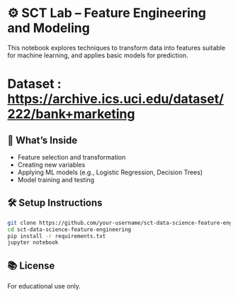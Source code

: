 # ⚙️ SCT Lab – Feature Engineering and Modeling

This notebook explores techniques to transform data into features suitable for machine learning, and applies basic models for prediction.

# Dataset : https://archive.ics.uci.edu/dataset/222/bank+marketing

## 🚀 What’s Inside
- Feature selection and transformation
- Creating new variables
- Applying ML models (e.g., Logistic Regression, Decision Trees)
- Model training and testing

## 🛠 Setup Instructions

```bash
git clone https://github.com/your-username/sct-data-science-feature-engineering.git
cd sct-data-science-feature-engineering
pip install -r requirements.txt
jupyter notebook
```

## 📚 License
For educational use only.
